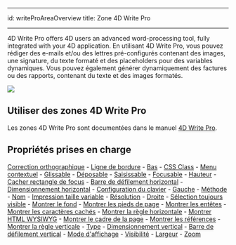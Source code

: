 - - -
id: writeProAreaOverview title: Zone 4D Write Pro
- - -

4D Write Pro offers 4D users an advanced word-processing tool, fully integrated with your 4D application. En utilisant 4D Write Pro, vous pouvez rédiger des e-mails et/ou des lettres pré-configurés contenant des images, une signature, du texte formaté et des placeholders pour des variables dynamiques. Vous pouvez également générer dynamiquement des factures ou des rapports, contenant du texte et des images formatés.


![](../assets/en/FormObjects/writePro2.png)


## Utiliser des zones 4D Write Pro

Les zones 4D Write Pro sont documentées dans le manuel [4D Write Pro](https://doc.4d.com/4Dv17R6/4D/17-R6/4D-Write-Pro.100-4433851.fe.html).

## Propriétés prises en charge

[Correction orthographique](properties_Entry.md#auto-spellcheck) - [Ligne de bordure](properties_BackgroundAndBorder.md#border-line-style) - [Bas](properties_CoordinatesAndSizing.md#bottom) - [CSS Class](properties_Object.md#css-class) - [Menu contextuel](properties_Entry.md#context-menu) - [Glissable](properties_Action.md#draggable) - [Déposable](properties_Action.md#droppable) - [Saisissable](properties_Entry.md#enterable) - [Focusable](properties_Entry.md#focusable) - [Hauteur](properties_CoordinatesAndSizing.md#height) - [Cacher rectangle de focus](properties_Appearance.md#hide-focus-rectangle) - [Barre de défilement horizontal](properties_Appearance.md#horizontal-scroll-bar) - [Dimensionnement horizontal](properties_ResizingOptions.md#horizontal-sizing) - [Configuration du clavier](properties_Entry.md#keyboard-layout) - [Gauche](properties_CoordinatesAndSizing.md#left) - [Méthode](properties_Action.md#method) - [Nom](properties_Object.md#object-name) - [Impression taille variable](properties_Print.md#print-frame) - [Résolution](properties_Appearance.md#resolution) - [Droite](properties_CoordinatesAndSizing.md#right) - [Sélection toujours visible](properties_Entry.md#selection-always-visible) - [Montrer le fond](properties_Appearance.md#show-background) - [Montrer les pieds de page](properties_Appearance.md#show-footers) - [Montrer les entêtes](properties_Appearance.md#show-headers) - [Montrer les caractères cachés](properties_Appearance.md#show-hidden-characters) - [Montrer la règle horizontale](properties_Appearance.md#show-horizontal-ruler) - [Montrer HTML WYSIWYG](properties_Appearance.md#show-html-wysiwyg) - [Montrer le cadre de la page](properties_Appearance.md#show-page-frame) - [Montrer les références](properties_Appearance.md#show-references) - [Montrer la règle verticale](properties_Appearance.md#show-vertical-ruler) - [Type](properties_Object.md#type) - [Dimensionnement vertical](properties_ResizingOptions.md#vertical-sizing) - [Barre de défilement vertical](properties_Appearance.md#vertical-scroll-bar) - [Mode d'affichage](properties_Appearance.md#view-mode) -  [Visibilité](properties_Display.md#visibility) - [Largeur](properties_CoordinatesAndSizing.md#width) - [Zoom](properties_Appearance.md#zoom)

